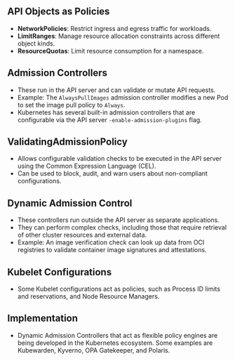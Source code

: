 ## API Objects as Policies
- **NetworkPolicies**: Restrict ingress and egress traffic for workloads.
- **LimitRanges**: Manage resource allocation constraints across different object kinds.
- **ResourceQuotas**: Limit resource consumption for a namespace.


## Admission Controllers
- These run in the API server and can validate or mutate API requests.
- Example: The `AlwaysPullImages` admission controller modifies a new Pod to set the image pull policy to `Always`.
- Kubernetes has several built-in admission controllers that are configurable via the API server `-enable-admission-plugins` flag.


## ValidatingAdmissionPolicy
- Allows configurable validation checks to be executed in the API server using the Common Expression Language (CEL).
- Can be used to block, audit, and warn users about non-compliant configurations.


## Dynamic Admission Control
- These controllers run outside the API server as separate applications.
- They can perform complex checks, including those that require retrieval of other cluster resources and external data.
- Example: An image verification check can look up data from OCI registries to validate container image signatures and attestations.


## Kubelet Configurations
- Some Kubelet configurations act as policies, such as Process ID limits and reservations, and Node Resource Managers.


## Implementation
- Dynamic Admission Controllers that act as flexible policy engines are being developed in the Kubernetes ecosystem. Some examples are Kubewarden, Kyverno, OPA Gatekeeper, and Polaris.